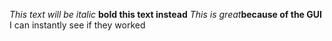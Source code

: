 *This text will be italic*
**bold this text instead**
*This is great***because of the GUI** I can instantly see if they worked
